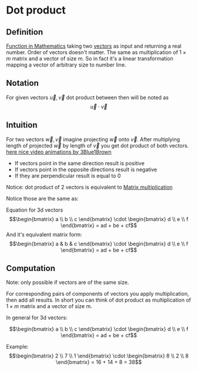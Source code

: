 # Dot product
## Definition
[Function in Mathematics](Function%20in%20Mathematics.md) taking two [vectors](Vector.md) as input and returning a real number. Order of vectors doesn't matter.
The same as multiplication of $1 \times m$ matrix and a vector of size m.
So in fact it's a linear transformation mapping a vector of arbitrary size to number line.

## Notation
For given vectors $\vec{u}, \vec{v}$ dot product between then will be noted as $$\vec{u} \cdot \vec{v}$$

## Intuition
For two vectors $\vec{w}, \vec{v}$ imagine projecting $\vec{w}$ onto $\vec{v}$. After multiplying length of projected $\vec{w}$ by length of $\vec{v}$ you get dot product of both vectors. 
[here nice video animations by 3Blue1Brown](https://www.youtube.com/watch?v=LyGKycYT2v0&list=PLZHQObOWTQDPD3MizzM2xVFitgF8hE_ab&index=9) 

- If vectors point in the same direction result is positive
- If vectors point in the opposite directions result is negative
- If they are perpendicular result is equal to 0

Notice: dot product of 2 vectors is equivalent to [Matrix multiplication](Matrix%20multiplication.md)

Notice those are the same as:

Equation for 3d vectors
$$\begin{bmatrix} a \\ b \\ c \end{bmatrix} 
\cdot 
\begin{bmatrix} d \\ e \\ f \end{bmatrix} = 
ad + be + cf$$
And it's equivalent matrix form:
$$\begin{bmatrix} a & b & c \end{bmatrix} \cdot \begin{bmatrix} d \\ e \\ f \end{bmatrix} = ad + be + cf$$

## Computation
Note: only possible if vectors are of the same size.

For corresponding pairs of components of vectors you apply multiplication, then add all results.
In short you can think of dot product as multiplication of $1 \times m$ matrix and a vector of size m.


In general for 3d vectors:

$$\begin{bmatrix} a \\ b \\ c \end{bmatrix} 
\cdot 
\begin{bmatrix} d \\ e \\ f \end{bmatrix} = 
ad + be + cf$$

Example:
$$\begin{bmatrix} 2 \\ 7 \\ 1 \end{bmatrix} 
\cdot 
\begin{bmatrix} 8 \\ 2 \\ 8 \end{bmatrix} = 
16 + 14 + 8 = 38$$

